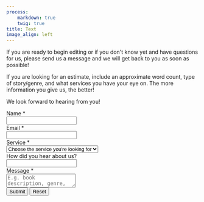 ```yaml
---
process:
    markdown: true
    twig: true
title: Text
image_align: left
---
```


If you are ready to begin editing or if you don't know yet and have questions for us, please send us a message and we will get back to you as soon as possible!

If you are looking for an estimate, include an approximate word count, type of story/genre, and what services you have your eye on. The more information you give us, the better!

We look forward to hearing from you!

<script src="https://www.google.com/recaptcha/api.js" async defer></script>
<script type="text/javascript">
    function recaptcha_callback() {
        document.getElementById("submitQuery").disabled = false;
    }

    function recaptcha_expired_callback() {
        document.getElementById("submitQuery").disabled = true;
    }
</script>

<script type="text/javascript">var submitted=false;</script>
<iframe name="hidden_iframe" id="hidden_iframe" style="display:none;" onload="if(submitted) {window.location='/contact/thankyou';}"></iframe>
<div id="contact" class="anchor"></div>
<form id="contact-form" action="https://docs.google.com/forms/d/e/1FAIpQLSf4cBdr-avobkUsmoZLj_scy_YlL3V6DNnhL3JDPXJNEjLU7A/formResponse" method="post" target="hidden_iframe" onsubmit="submitted=true;">
	<div class="form-field">
		<div class="form-label">
			<label class="inline">Name <span class="required">*</span></label>
		</div>
		<div class="form-data">
			<div class="form-input-wrapper">
				<input autocomplete="on" name="entry.1507132880" required="required" type="text" value="" aria-label="Name">
			</div>
		</div>
	</div>
	<div class="form-field">
		<div class="form-label">
			<label class="inline">Email <span class="required">*</span></label>
		</div>
		<div class="form-data">
			<div class="form-input-wrapper">
				<input autocomplete="on" name="entry.430227335" required="required" type="email" value="" aria-label="Email">
			</div>
		</div>
	</div>
	<div class="form-field">
		<div class="form-label">
			<label class="inline">Service <span class="required">*</span></label>
		</div>
		<div class="form-data">
			<div class="form-select-wrapper">
				<select id="service-field" name="entry.1325649395" required="required" aria-label="Service">
					<option disabled selected value="">
						Choose the service you're looking for
					 </option>
					<option value="evaluation">
						Manuscript Evaluation
					</option>
                    <option value="glow">
						The Glow Package
                    </option>
                    <option value="shiny">
						The Shiny Submission
					</option>
					<option value="coaching">
						Coaching Call
                    </option>
					<option value="developmental">
						Developmental Editing
                    </option>
					<option value="neon">
						The Neon Indie Bundle
					</option>
					<option value="copy">
						Manuscript Copyedit
					</option>
					<option value="proofread">
						Proofread
					</option>
					<option value="sample">
						Sample Edit
					</option>
					<option value="unsure">
						Not sure yet...
					</option>
				</select>
			</div>
		</div>
	</div>
	<div class="form-field">
		<div class="form-label">
			<label class="inline">How did you hear about us?</label>
		</div>
		<div class="form-data">
			<div class="form-input-wrapper">
				<input name="entry.854762723" type="text" value="" aria-label="How did you hear about us?">
			</div>
		</div>
	</div>
	<div class="form-field">
		<div class="form-label">
			<label class="inline">Message <span class="required">*</span></label>
		</div>
		<div class="form-data">
			<div class="form-textarea-wrapper">
				<textarea class="input" name="entry.1663698665" placeholder="E.g. book description, genre, audience, word count, and any concerns. Do not include any links as it will be flagged as spam. " required="required" aria-label="Message"></textarea>
			</div>
		</div>
	</div>
	<input class="phone" style="display:none;" type="text" value="">
    <div class="g-recaptcha" data-callback="recaptcha_callback" data-expired-callback="recaptcha_expired_callback" data-sitekey="6Le2RRsUAAAAAKI4p5Fgbm3gj8vdB_jvKYGeeifO"></div>
	<div class="buttons">
		<button id="submitQuery" class="button" type="submit">Submit</button> <button class="button" type="reset">Reset</button>
	</div>
</form>

<div id="contact-page-images">
  <img src="/user/themes/illuminate/images/genres/romance_girl.png" alt="">
  <img src="/user/themes/illuminate/images/genres/mysteryman.png" alt="">
  <img src="/user/themes/illuminate/images/genres/scifi_no-edge_no-back_spacegirl.png" alt="">
  <img id="contact-page-warrior" src="/user/themes/illuminate/images/genres/fantasy_no-edge_warrior_no-back.png" alt="">
</div>

<script type="text/javascript">
    document.getElementById("submitQuery").disabled = true;
</script>

